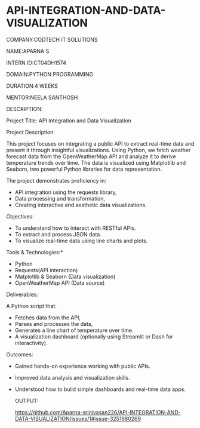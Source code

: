# API-INTEGRATION-AND-DATA-VISUALIZATION

COMPANY:CODTECH IT SOLUTIONS

NAME:APARNA S

INTERN ID:CT04DH1574

DOMAIN:PYTHON PROGRAMMING

DURATION:4 WEEKS

MENTOR:NEELA SANTHOSH

DESCRIPTION:

Project Title: API Integration and Data Visualization

Project Description:

This project focuses on integrating a public API to extract real-time data and present it through insightful visualizations. Using Python, we fetch weather forecast data from the OpenWeatherMap API and analyze it to derive temperature trends over time. The data is visualized using Matplotlib and Seaborn, two powerful Python libraries for data representation.

The project demonstrates proficiency in:

* API integration using the requests library,
* Data processing and transformation,
* Creating interactive and aesthetic data visualizations.

 Objectives:

* To understand how to interact with RESTful APIs.
* To extract and process JSON data.
* To visualize real-time data using line charts and plots.

Tools & Technologies:*

* Python
* Requests(API interaction)
* Matplotlib & Seaborn (Data visualization)
* OpenWeatherMap API (Data source)

Deliverables:

A Python script that:

  * Fetches data from the API,
  * Parses and processes the data,
  * Generates a line chart of temperature over time.
  * A visualization dashboard (optionally using Streamlit or Dash for interactivity).

 Outcomes:

* Gained hands-on experience working with public APIs.
* Improved data analysis and visualization skills.
* Understood how to build simple dashboards and real-time data apps.

  OUTPUT:

  https://github.com/Aparna-srinivasan226/API-INTEGRATION-AND-DATA-VISUALIZATION/issues/1#issue-3251980269


